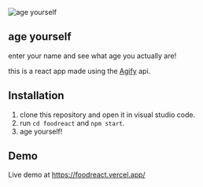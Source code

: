 ![age yourself](https://media.giphy.com/media/iCIiKCXuRMuaD3ujU3/giphy.gif)

## age yourself

enter your name and see what age you actually are!

this is a react app made using the [Agify](https://agify.io/) api.

## Installation

1. clone this repository and open it in visual studio code.
2. run `cd foodreact` and `npm start`.
4. age yourself!

## Demo
Live demo at https://foodreact.vercel.app/
